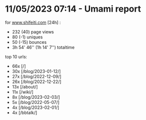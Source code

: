 # 11/05/2023 07:14 - Umami report
for www.shifeiti.com [24h] :

 - 232 (40) page views
 - 80 (-1) uniques
 - 50 (-15) bounces
 - 3h 54' 46'' (1h 14' 7'') totaltime


top 10 urls:
 - 66x [/]
 - 30x [/blog/2023-01-12/]
 - 27x [/blog/2022-12-09/]
 - 26x [/blog/2022-12-22/]
 - 13x [/about/]
 - 11x [/wiki/]
 - 8x [/blog/2023-02-03/]
 - 5x [/blog/2022-05-07/]
 - 4x [/blog/2023-02-01/]
 - 4x [/bbtalk/]


